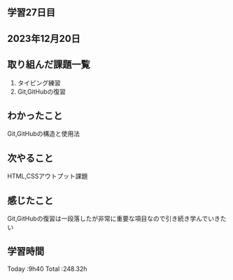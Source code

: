 ## 学習27日目
## 2023年12月20日
## 取り組んだ課題一覧
1. タイピング練習
1. Git,GitHubの復習
## わかったこと
Git,GitHubの構造と使用法
## 次やること
HTML,CSSアウトプット課題
## 感じたこと
 Git,GitHubの復習は一段落したが非常に重要な項目なので引き続き学んでいきたい
## 学習時間
 Today :9h40
 Total :248.32h

